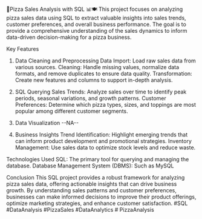 🌟Pizza Sales Analysis with SQL 📊🍽️
This project focuses on analyzing pizza sales data using SQL to extract valuable insights into sales trends, customer preferences, and overall business performance. The goal is to provide a comprehensive understanding of the sales dynamics to inform data-driven decision-making for a pizza business.

Key Features
1. Data Cleaning and Preprocessing
Data Import: Load raw sales data from various sources.
Cleaning: Handle missing values, normalize data formats, and remove duplicates to ensure data quality.
Transformation: Create new features and columns to support in-depth analysis.

2. SQL Querying
Sales Trends: Analyze sales over time to identify peak periods, seasonal variations, and growth patterns.
Customer Preferences: Determine which pizza types, sizes, and toppings are most popular among different customer segments.

3. Data Visualization
--NA--

4. Business Insights
Trend Identification: Highlight emerging trends that can inform product development and promotional strategies.
Inventory Management: Use sales data to optimize stock levels and reduce waste.

Technologies Used
SQL: The primary tool for querying and managing the database.
Database Management System (DBMS): Such as MySQL

Conclusion
This SQL project provides a robust framework for analyzing pizza sales data, offering actionable insights that can drive business growth. By understanding sales patterns and customer preferences, businesses can make informed decisions to improve their product offerings, optimize marketing strategies, and enhance customer satisfaction.
#SQL #DataAnalysis #PizzaSales #DataAnalytics # PizzaAnalysis
